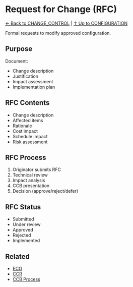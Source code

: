 # Request for Change (RFC)

[← Back to CHANGE_CONTROL](../README.md) | [↑ Up to CONFIGURATION](../../README.md)

Formal requests to modify approved configuration.

## Purpose

Document:
- Change description
- Justification
- Impact assessment
- Implementation plan

## RFC Contents

- Change description
- Affected items
- Rationale
- Cost impact
- Schedule impact
- Risk assessment

## RFC Process

1. Originator submits RFC
2. Technical review
3. Impact analysis
4. CCB presentation
5. Decision (approve/reject/defer)

## RFC Status

- Submitted
- Under review
- Approved
- Rejected
- Implemented

## Related

- [ECO](../ECO/)
- [CCR](../CCR/)
- [CCB Process](../../../../../../../../../../../../../../00-PROGRAM/CONFIG_MGMT/)
